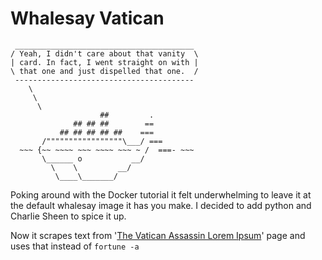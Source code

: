 # Whalesay Vatican

```
 ________________________________________
/ Yeah, I didn't care about that vanity  \
| card. In fact, I went straight on with |
\ that one and just dispelled that one.  /
 ----------------------------------------
    \
     \
      \
                    ##         .
              ## ## ##        ==
           ## ## ## ## ##    ===
       /"""""""""""""""""\___/ ===
  ~~~ {~~ ~~~~ ~~~ ~~~~ ~~~ ~ /  ===- ~~~
       \______ o           __/
         \    \         __/
          \____\_______/
```

Poking around with the Docker tutorial it felt underwhelming to leave it at the default whalesay image it has you make.  I decided to add python and Charlie Sheen to spice it up.

Now it scrapes text from '[The Vatican Assassin Lorem Ipsum](http://vaticanassass.in)' page and uses that instead of ```fortune -a```
